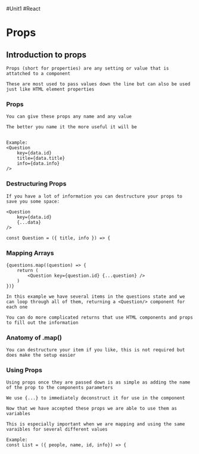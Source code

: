 #Unit1 
#React 

# Props

## Introduction to props
~~~~~~~~~~~~~~~~~~~~~~~~~~~~~~~~~~~~~~~~~~~~~~~~~~~~~~~~~~~~~~~~~~~~~~~~~~
Props (short for properties) are any setting or value that is attatched to a component

These are most used to pass values down the line but can also be used just like HTML element properties
~~~~~~~~~~~~~~~~~~~~~~~~~~~~~~~~~~~~~~~~~~~~~~~~~~~~~~~~~~~~~~~~~~~~~~~~~~

### Props
~~~~~~~~~~~~~~~~~~~~~~~~~~~~~~~~~~~~~~~~~~~~~~~~~~~~~~~~~~~~~~~~~~~~~~~~~~
You can give these props any name and any value

The better you name it the more useful it will be


Example:
<Question
	key={data.id}
	title={data.title}
	info={data.info}
/>
~~~~~~~~~~~~~~~~~~~~~~~~~~~~~~~~~~~~~~~~~~~~~~~~~~~~~~~~~~~~~~~~~~~~~~~~~~

### Destructuring Props
~~~~~~~~~~~~~~~~~~~~~~~~~~~~~~~~~~~~~~~~~~~~~~~~~~~~~~~~~~~~~~~~~~~~~~~~~~
If you have a lot of information you can destructure your props to save you some space:

<Question
	key={data.id}
	{...data}
/>

const Question = ({ title, info }) => {
~~~~~~~~~~~~~~~~~~~~~~~~~~~~~~~~~~~~~~~~~~~~~~~~~~~~~~~~~~~~~~~~~~~~~~~~~~

### Mapping Arrays
~~~~~~~~~~~~~~~~~~~~~~~~~~~~~~~~~~~~~~~~~~~~~~~~~~~~~~~~~~~~~~~~~~~~~~~~~~
{questions.map((question) => {
	return (
		<Question key={question.id} {...question} />
	)
})}

In this example we have several items in the questions state and we can loop through all of them, returning a <Question/> component for each one

You can do more complicated returns that use HTML components and props to fill out the information
~~~~~~~~~~~~~~~~~~~~~~~~~~~~~~~~~~~~~~~~~~~~~~~~~~~~~~~~~~~~~~~~~~~~~~~~~~

### Anatomy of .map()
~~~~~~~~~~~~~~~~~~~~~~~~~~~~~~~~~~~~~~~~~~~~~~~~~~~~~~~~~~~~~~~~~~~~~~~~~~
You can destructure your item if you like, this is not required but does make the setup easier
~~~~~~~~~~~~~~~~~~~~~~~~~~~~~~~~~~~~~~~~~~~~~~~~~~~~~~~~~~~~~~~~~~~~~~~~~~

### Using Props
~~~~~~~~~~~~~~~~~~~~~~~~~~~~~~~~~~~~~~~~~~~~~~~~~~~~~~~~~~~~~~~~~~~~~~~~~~
Using props once they are passed down is as simple as adding the name of the prop to the components parameters

We use {...} to immediately deconstruct it for use in the component

Now that we have accepted these props we are able to use them as variables

This is especially important when we are mapping and using the same varaibles for several different values

Example:
const List = ({ people, name, id, info}) => {
~~~~~~~~~~~~~~~~~~~~~~~~~~~~~~~~~~~~~~~~~~~~~~~~~~~~~~~~~~~~~~~~~~~~~~~~~~
